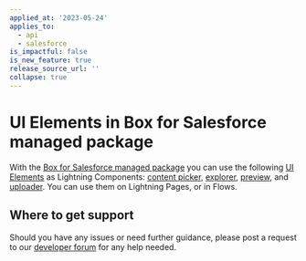 ```yaml
---
applied_at: '2023-05-24'
applies_to:
  - api
  - salesforce
is_impactful: false
is_new_feature: true
release_source_url: ''
collapse: true
---
```

# UI Elements in Box for Salesforce managed package

With the [Box for Salesforce managed package][1] you can use the following [UI Elements][2] as Lightning Components: [content picker][3], [explorer][4], [preview][5], and [uploader][6]. You can use them on Lightning Pages, or in Flows.

## Where to get support

Should you have any issues or need further guidance, please post a request to
our [developer forum][7] for any help needed.

[1]: g://tooling/salesforce-toolkit
[2]: g://tooling/salesforce-toolkit/ui-elements
[3]: g://embed/ui-elements/picker
[4]: g://embed/ui-elements/explorer
[5]: g://embed/ui-elements/preview
[6]: g://embed/ui-elements/uploader
[7]: https://support.box.com/hc/en-us/community/topics/360001932973-Platform-and-Developer-Forum